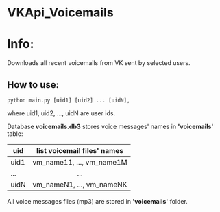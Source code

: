 # VKApi_Voicemails

# Info:

Downloads all recent voicemails from VK sent by selected users.

## How to use:

```
python main.py [uid1] [uid2] ... [uidN],
```
where uid1, uid2, ..., uidN are user ids.

Database **voicemails.db3** stores voice messages' names in **'voicemails'** table:

| uid      | list voicemail files' names  |
| -------- |:----------------------------:|
| uid1     | vm_name11, ..., vm_name1M    |
| ...      | ...                          |
| uidN     | vm_nameN1, ..., vm_nameNK    |

All voice messages files (mp3) are stored in **'voicemails'** folder.
